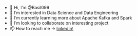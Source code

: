 - 👋 Hi, I’m @Basil099
- 👀 I’m interested in Data Science and Data Engineering
- 🌱 I’m currently learning more about Apache Kafka and Spark
- 💞️ I’m looking to collaborate on interesting project
- 📫 How to reach me -> [linkedIn!](https://www.linkedin.com/in/basil-sattler-45b110110/)

<!---
Basil099/Basil099 is a ✨ special ✨ repository because its `README.md` (this file) appears on your GitHub profile.
You can click the Preview link to take a look at your changes.
--->
